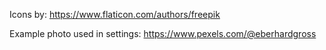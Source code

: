 Icons by: https://www.flaticon.com/authors/freepik

Example photo used in settings: https://www.pexels.com/@eberhardgross
